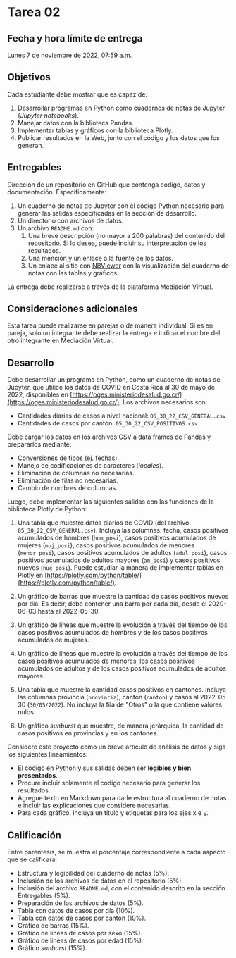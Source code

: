 # Tarea 02

## Fecha y hora límite de entrega
Lunes 7 de noviembre de 2022, 07:59 a.m.

## Objetivos
Cada estudiante debe mostrar que es capaz de:

1. Desarrollar programas en Python como cuadernos de notas de Jupyter (*Jupyter notebooks*).
2. Manejar datos con la biblioteca Pandas.
3. Implementar tablas y gráficos con la biblioteca Plotly.
4. Publicar resultados en la Web, junto con el código y los datos que los generan.

## Entregables
Dirección de un repositorio en GitHub que contenga código, datos y documentación. Específicamente:

1. Un cuaderno de notas de Jupyter con el código Python necesario para generar las salidas especificadas en la sección de desarrollo.
2. Un directorio con archivos de datos.
3. Un archivo `README.md` con:
    1. Una breve descripción (no mayor a 200 palabras) del contenido del repositorio. Si lo desea, puede incluir su interpretación de los resultados.
    2. Una mención y un enlace a la fuente de los datos.
    3. Un enlace al sitio con [NBViewer](https://nbviewer.org/) con la visualización del cuaderno de notas con las tablas y gráficos.

La entrega debe realizarse a través de la plataforma Mediación Virtual.

## Consideraciones adicionales
Esta tarea puede realizarse en parejas o de manera individual. Si es en pareja, solo un integrante debe realizar la entrega e indicar el nombre del otro integrante en Mediación Virtual.

## Desarrollo
Debe desarrollar un programa en Python, como un cuaderno de notas de Jupyter, que utilice los datos de COVID en Costa Rica al 30 de mayo de 2022, disponibles en [https://oges.ministeriodesalud.go.cr/](https://oges.ministeriodesalud.go.cr/). Los archivos necesarios son:

- Cantidades diarias de casos a nivel nacional: `05_30_22_CSV_GENERAL.csv`
- Cantidades de casos por cantón: `05_30_22_CSV_POSITIVOS.csv`

Debe cargar los datos en los archivos CSV a data frames de Pandas y prepararlos mediante:

- Conversiones de tipos (ej. fechas).
- Manejo de codificaciones de caracteres (*locales*).
- Eliminación de columnas no necesarias.
- Eliminación de filas no necesarias.
- Cambio de nombres de columnas.

Luego, debe implementar las siguientes salidas con las funciones de la biblioteca Plotly de Python:

1. Una tabla que muestre datos diarios de COVID (del archivo `05_30_22_CSV_GENERAL.csv`). Incluya las columnas: fecha, casos positivos acumulados de hombres (`hom_posi`), casos positivos acumulados de mujeres (`muj_posi`), casos positivos acumulados de menores (`menor_posi`), casos positivos acumulados de adultos (`adul_posi`), casos positivos acumulados de adultos mayores (`am_posi`) y casos positivos nuevos (`nue_posi`). Puede estudiar la manera de implementar tablas en Plotly en [https://plotly.com/python/table/](https://plotly.com/python/table/).

2. Un gráfico de barras que muestre la cantidad de casos positivos nuevos por día. Es decir, debe contener una barra por cada día, desde el 2020-06-03 hasta el 2022-05-30.

3. Un gráfico de líneas que muestre la evolución a través del tiempo de los casos positivos acumulados de hombres y de los casos positivos acumulados de mujeres.

4. Un gráfico de líneas que muestre la evolución a través del tiempo de los casos positivos acumulados de menores, los casos positivos acumulados de adultos y de los casos positivos acumulados de adultos mayores.

5. Una tabla que muestre la cantidad casos positivos en cantones. Incluya las columnas provincia (`provincia`), cantón (`canton`) y casos al 2022-05-30 (`30/05/2022`). No incluya la fila de "Otros" o la que contiene valores nulos. 

6. Un gráfico *sunburst* que muestre, de manera jerárquica, la cantidad de casos positivos en provincias y en los cantones.


Considere este proyecto como un breve artículo de análisis de datos y siga los siguientes lineamientos:

- El código en Python y sus salidas deben ser **legibles y bien presentados**. 
- Procure incluir solamente el código necesario para generar los resultados.
- Agregue texto en Markdown para darle estructura al cuaderno de notas e incluir las explicaciones que considere necesarias.
- Para cada gráfico, incluya un título y etiquetas para los ejes x e y.

## Calificación
Entre paréntesis, se muestra el porcentaje correspondiente a cada aspecto que se calificará:

- Estructura y legibilidad del cuaderno de notas (5%).
- Inclusión de los archivos de datos en el repositorio (5%).
- Inclusión del archivo `README.md`, con el contenido descrito en la sección Entregables (5%).
- Preparación de los archivos de datos (5%).
- Tabla con datos de casos por día (10%).
- Tabla con datos de casos por cantón (10%).
- Gráfico de barras (15%).
- Gráfico de líneas de casos por sexo (15%).
- Gráfico de líneas de casos por edad (15%).
- Gráfico *sunburst* (15%).
